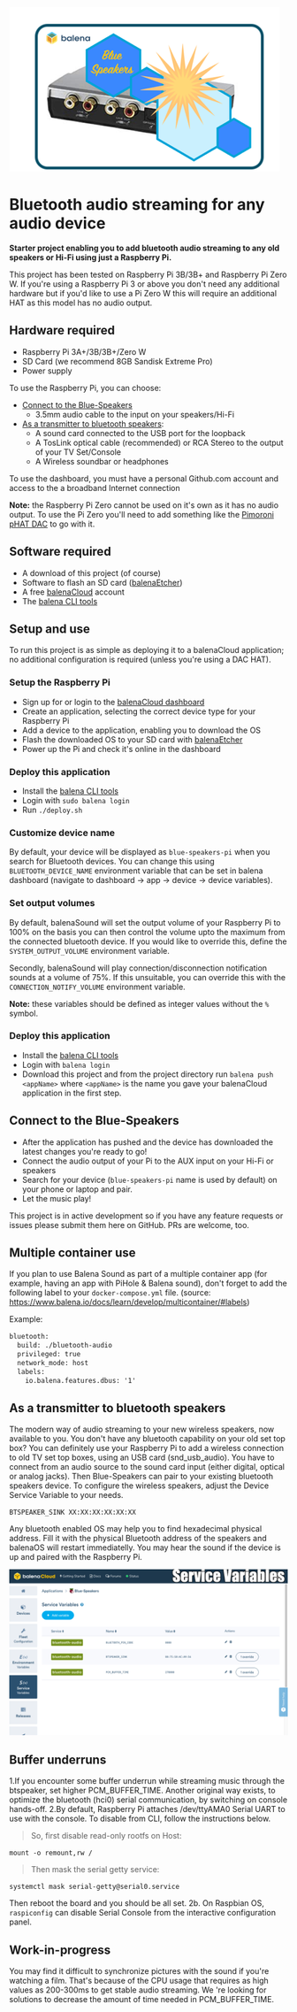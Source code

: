 ![](https://raw.githubusercontent.com/b23prodtm/balena-sound/development/images/balenaSound-logo.png)

# Bluetooth audio streaming for any audio device

**Starter project enabling you to add bluetooth audio streaming to any old speakers or Hi-Fi using just a Raspberry Pi.**

This project has been tested on Raspberry Pi 3B/3B+ and Raspberry Pi Zero W. If you're using a Raspberry Pi 3 or above you don't need any additional hardware but if you'd like to use a Pi Zero W this will require an additional HAT as this model has no audio output.

## Hardware required

* Raspberry Pi 3A+/3B/3B+/Zero W
* SD Card (we recommend 8GB Sandisk Extreme Pro)
* Power supply

To use the Raspberry Pi, you can choose:
<!-- toc -->
- [Connect to the Blue-Speakers](#Connect-to-the-Blue-Speakers)
  + 3.5mm audio cable to the input on your speakers/Hi-Fi
- [As a transmitter to bluetooth speakers](#As-a-transmitter-to-bluetooth-speakers):
  + A sound card connected to the USB port for the loopback
  + A TosLink optical cable (recommended) or RCA Stereo to the output of your TV Set/Console
  + A Wireless soundbar or headphones
<!-- tocstop -->
To use the dashboard, you must have a personal Github.com account and access to the a broadband Internet connection

**Note:** the Raspberry Pi Zero cannot be used on it's own as it has no audio output. To use the Pi Zero you'll need to add something like the [Pimoroni pHAT DAC](https://shop.pimoroni.com/products/phat-dac) to go with it.
## Software required

* A download of this project (of course)
* Software to flash an SD card ([balenaEtcher](https://balena.io/etcher))
* A free [balenaCloud](https://balena.io/cloud) account
* The [balena CLI tools](https://github.com/balena-io/balena-cli/blob/master/INSTALL.md)

## Setup and use

To run this project is as simple as deploying it to a balenaCloud application; no additional configuration is required (unless you're using a DAC HAT).

### Setup the Raspberry Pi

* Sign up for or login to the [balenaCloud dashboard](https://dashboard.balena-cloud.com)
* Create an application, selecting the correct device type for your Raspberry Pi
* Add a device to the application, enabling you to download the OS
* Flash the downloaded OS to your SD card with [balenaEtcher](https://balena.io/etcher)
* Power up the Pi and check it's online in the dashboard

### Deploy this application

* Install the [balena CLI tools](https://github.com/balena-io/balena-cli/blob/master/INSTALL.md)
* Login with `sudo balena login`
* Run `./deploy.sh`

### Customize device name

By default, your device will be displayed as `blue-speakers-pi` when you search for Bluetooth devices.
You can change this using `BLUETOOTH_DEVICE_NAME` environment variable that can be set in balena dashboard
(navigate to dashboard -> app -> device -> device variables).

### Set output volumes

By default, balenaSound will set the output volume of your Raspberry Pi to 100% on the basis you can then control the volume upto the maximum from the connected bluetooth device. If you would like to override this, define the `SYSTEM_OUTPUT_VOLUME` environment variable.

Secondly, balenaSound will play connection/disconnection notification sounds at a volume of 75%. If this unsuitable, you can override this with the `CONNECTION_NOTIFY_VOLUME` environment variable.

**Note:** these variables should be defined as integer values without the `%` symbol.

### Deploy this application

* Install the [balena CLI tools](https://github.com/balena-io/balena-cli/blob/master/INSTALL.md)
* Login with `balena login`
* Download this project and from the project directory run `balena push <appName>` where `<appName>` is the name you gave your balenaCloud application in the first step.

## Connect to the Blue-Speakers

* After the application has pushed and the device has downloaded the latest changes you're ready to go!
* Connect the audio output of your Pi to the AUX input on your Hi-Fi or speakers
* Search for your device (`blue-speakers-pi` name is used by default) on your phone or laptop and pair.
* Let the music play!

This project is in active development so if you have any feature requests or issues please submit them here on GitHub. PRs are welcome, too.

## Multiple container use
If you plan to use Balena Sound as part of a multiple container app (for example, having an app with PiHole & Balena sound), don't forget to add the following label to your `docker-compose.yml` file. (source: https://www.balena.io/docs/learn/develop/multicontainer/#labels)

Example:
```
bluetooth:
  build: ./bluetooth-audio
  privileged: true
  network_mode: host
  labels:
    io.balena.features.dbus: '1'
```
## As a transmitter to bluetooth speakers
The modern way of audio streaming to your new wireless speakers, now available to you. You don't have any bluetooth capability on your old set top box?
You can definitely use your Raspberry Pi to add a wireless connection to old TV set top boxes, using an USB card (snd_usb_audio). You have to connect from an audio source to the sound card input (either digital, optical or analog jacks). Then Blue-Speakers can pair to your existing bluetooth speakers device. To configure the wireless speakers, adjust the Device Service Variable to your needs.

    BTSPEAKER_SINK XX:XX:XX:XX:XX:XX

Any bluetooth enabled OS may help you to find hexadecimal physical address. Fill it with the physical Bluetooth address of the speakers and balenaOS will restart immediatelly. You may hear the sound if the device is up and paired with the Raspberry Pi.

![Setting the device speaker address](https://raw.githubusercontent.com/b23prodtm/balena-sound/development/images/device-name-config.png)

## Buffer underruns
  1.If you encounter some buffer underrun while streaming music through the btspeaker, set higher PCM_BUFFER_TIME.
Another original way exists, to optimize the bluetooth (hci0) serial communication, by switching on console hands-off.
  2.By default, Raspberry Pi attaches /dev/ttyAMA0 Serial UART to use with the console. To disable from CLI, follow the instructions below.
>So, first disable read-only rootfs on Host:

    mount -o remount,rw /

>Then mask the serial getty service:

    systemctl mask serial-getty@serial0.service

Then reboot the board and you should be all set.
  2b. On Raspbian OS, ```raspiconfig``` can disable Serial Console from the interactive configuration panel.
## Work-in-progress
You may find it difficult to synchronize pictures with the sound if you're watching a film. That's because of the CPU usage that requires as high values as 200-300ms to get stable audio streaming. We 're looking for solutions to decrease the amount of time needed in PCM_BUFFER_TIME.
